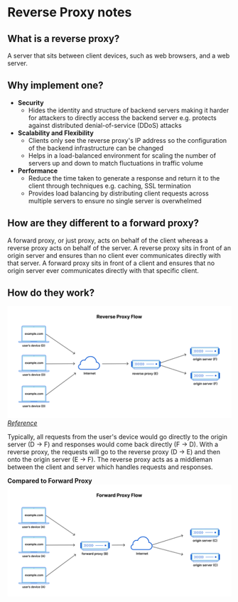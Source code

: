 # Reverse Proxy notes

## What is a reverse proxy? 
A server that sits between client devices, such as web browsers, and a web server.

## Why implement one?
- __Security__
  - Hides the identity and structure of backend servers making it harder for attackers to directly access the backend server e.g. protects against distributed denial-of-service (DDoS) attacks
- __Scalability and Flexibility__
  - Clients only see the reverse proxy's IP address so the configuration of the backend infrastructure can be changed
  - Helps in a load-balanced environment for scaling the number of servers up and down to match fluctuations in traffic volume
- __Performance__
  - Reduce the time taken to generate a response and return it to the client through techniques e.g. caching, SSL termination
  - Provides load balancing by distributing client requests across multiple servers to ensure no single server is overwhelmed

## How are they different to a forward proxy?
A forward proxy, or just proxy, acts on behalf of the client whereas a reverse proxy acts on behalf of the server. A reverse proxy sits in front of an origin server and ensures than no client ever communicates directly with that server. A forward proxy sits in front of a client and ensures that no origin server ever communicates directly with that specific client.

## How do they work?
![reverse proxy](./images/reverse_proxy_flow.png)
*[Reference](https://www.cloudflare.com/en-gb/learning/cdn/glossary/reverse-proxy/)*

Typically, all requests from the user's device would go directly to the origin server (D -> F) and responses would come back directly (F -> D). With a reverse proxy, the requests will go to the reverse proxy (D -> E) and then onto the origin server (E -> F). The reverse proxy acts as a middleman between the client and server which handles requests and responses.

__Compared to Forward Proxy__  
![forward proxy](./images/forward_proxy_flow.png)